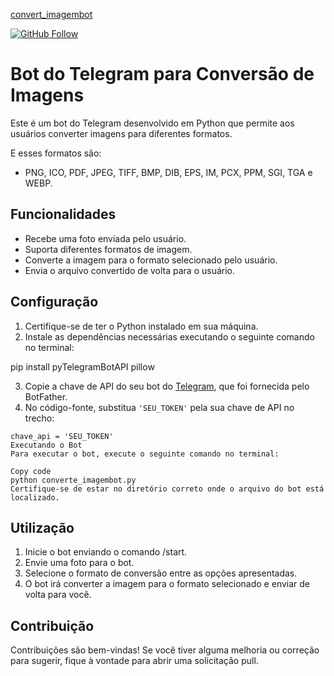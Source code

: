 [convert_imagembot](https://web.telegram.org/k/#@Image_convertBot)

[![GitHub Follow](https://img.shields.io/github/followers/sergiobrboza)](https://github.com/sergiobrboza)





# Bot do Telegram para Conversão de Imagens

Este é um bot do Telegram desenvolvido em Python que permite aos usuários converter imagens para diferentes formatos.

E esses formatos são:
- PNG, ICO, PDF, JPEG, TIFF, BMP, DIB, EPS, IM, PCX, PPM, SGI, TGA e WEBP.

## Funcionalidades

- Recebe uma foto enviada pelo usuário.
- Suporta diferentes formatos de imagem.
- Converte a imagem para o formato selecionado pelo usuário.
- Envia o arquivo convertido de volta para o usuário.

## Configuração

1. Certifique-se de ter o Python instalado em sua máquina.
2. Instale as dependências necessárias executando o seguinte comando no terminal:

pip install pyTelegramBotAPI pillow

3. Copie a chave de API do seu bot do [Telegram](https://web.telegram.org/k/), que foi fornecida pelo BotFather.
4. No código-fonte, substitua `'SEU_TOKEN'` pela sua chave de API no trecho:

```
chave_api = 'SEU_TOKEN'
Executando o Bot
Para executar o bot, execute o seguinte comando no terminal:

Copy code
python converte_imagembot.py
Certifique-se de estar no diretório correto onde o arquivo do bot está localizado.
```
## Utilização
1. Inicie o bot enviando o comando /start.
2. Envie uma foto para o bot.
3. Selecione o formato de conversão entre as opções apresentadas.
4. O bot irá converter a imagem para o formato selecionado e enviar de volta para você.
## Contribuição
Contribuições são bem-vindas! Se você tiver alguma melhoria ou correção para sugerir, fique à vontade para abrir uma solicitação pull.
